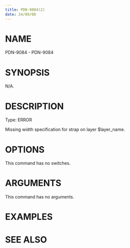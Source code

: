 ```yaml
---
title: PDN-9084(2)
date: 24/09/08
---
```


# NAME

PDN-9084 - PDN-9084

# SYNOPSIS

N/A.

# DESCRIPTION

Type: ERROR

Missing width specification for strap on layer $layer_name.

# OPTIONS

This command has no switches.

# ARGUMENTS

This command has no arguments.

# EXAMPLES

# SEE ALSO
